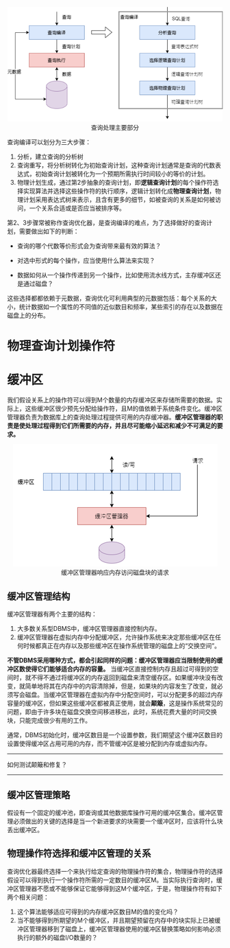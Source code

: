 <center>
    <img src="./img/DB-Query-Process.png">
    <div>查询处理主要部分</div>
</center>

查询编译可以划分为三大步骤：

1. 分析，建立查询的分析树
2. 查询重写，将分析树转化为初始查询计划，这种查询计划通常是查询的代数表达式，初始查询计划被转化为一个预期所需执行时间较小的等价的计划。
3. 物理计划生成，通过第2步抽象的查询计划，即**逻辑查询计划**的每个操作符选择实现算法并选择这些操作符的执行顺序，逻辑计划转化成**物理查询计划**，物理计划采用表达式树来表示，且含有更多的细节，如被查询的关系是如何被访问，一个关系合适或是否应当被排序等。

第2、3步骤常被称作查询优化器，是查询编译的难点，为了选择做好的查询计划，需要做出如下的判断：

- 查询的哪个代数等价形式会为查询带来最有效的算法？

- 对选中形式的每个操作，应当使用什么算法来实现？

- 数据如何从一个操作传递到另一个操作，比如使用流水线方式，主存缓冲区还是通过磁盘？

这些选择都都依赖于元数据，查询优化可利用典型的元数据包括：每个关系的大小，统计数据如一个属性的不同值的近似数目和频率，某些索引的存在以及数据在磁盘上的分布。

# 物理查询计划操作符

# 缓冲区

我们假设关系上的操作符可以得到M个数量的内存缓冲区来存储所需要的数据。实际上，这些缓冲区很少预先分配给操作符，且M的值依赖于系统条件变化。缓冲区管理器负责为数据库上的查询处理过程提供可用的内存缓冲器。**缓冲区管理器的职责是使处理过程得到它们所需要的内存，并且尽可能缩小延迟和减少不可满足的要求。**

<center>
    <img src="./img/Buffer-Manager.png">
    <div>缓冲区管理器响应内存访问磁盘块的请求</div>
</center>

## 缓冲区管理结构

缓冲区管理器有两个主要的结构：

1. 大多数关系型DBMS中，缓冲区管理器直接控制内存。
2. 缓冲区管理器在虚拟内存中分配缓冲区，允许操作系统来决定那些缓冲区在任何时候都真正在内存以及那些缓冲区在操作系统管理的磁盘上的“交换空间”。

**不管DBMS采用哪种方式，都会引起同样的问题：缓冲区管理器应当限制使用的缓冲区数使得它们能够适合内存的容量。** 当缓冲区直接控制内存且超过可得到的空间时，就不得不通过将缓冲区的内存返回到磁盘来清空缓存区。如果缓冲块没有改变，就简单地将其在内存中的内容清除掉，但是，如果块的内容发生了改变，就必须写会磁盘。当缓冲区管理器在虚拟内存中分配空间时，可以分配更多的超过内存容量的缓冲区，但如果这些缓冲区都被真正使用，就会**颠簸**，这是操作系统常见的问题，即由于许多块在磁盘交换空间移进移出，此时，系统花费大量的时间交换块，只能完成很少有用的工作。

通常，DBMS初始化时，缓冲区数目是一个设置参数，我们期望这个缓冲区数目的设置使得缓冲区占用可用的内存，而不管缓冲区是被分配到内存或虚拟内存。

---

如何测试颠簸和修复？

---



## 缓冲区管理策略

假设有一个固定的缓冲池，即查询或其他数据库操作可用的缓冲区集合。缓冲区管理必须做出的关键的选择是当一个新进要求的块需要一个缓冲区时，应该将什么块丢出缓冲区。



## 物理操作符选择和缓冲区管理的关系

查询优化器最终选择一个来执行给定查询的物理操作符的集合，物理操作符的选择假设可以得到执行一个操作符所需的一定数目的缓冲区M。当实际执行查询时，缓冲区管理器不愿或不能够保证它能够得到这M个缓冲区，于是，物理操作符有如下两个相关问题：

1. 这个算法能够适应可得到的内存缓冲区数目M的值的变化吗？
2. 当不能够得到所期望的M个缓冲区，并且期望预留在内存中的块实际上已被缓冲区管理器移到了磁盘上，缓冲区管理器使用的缓冲区替换策略如何影响必须执行的额外的磁盘I/O数量的？

